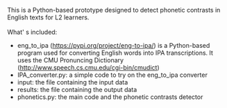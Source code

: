 This is a Python-based prototype designed to detect phonetic contrasts in English texts for L2 learners.\
\
What' s included:
- eng_to_ipa (https://pypi.org/project/eng-to-ipa/) is a Python-based program used for converting English words into IPA transcriptions. It uses the CMU Pronuncing Dictionary (http://www.speech.cs.cmu.edu/cgi-bin/cmudict)
- IPA_converter.py: a simple code to try on the eng_to_ipa converter
- input: the file containing the input data
- results: the file containing the output data
- phonetics.py: the main code and the phonetic contrasts detector
